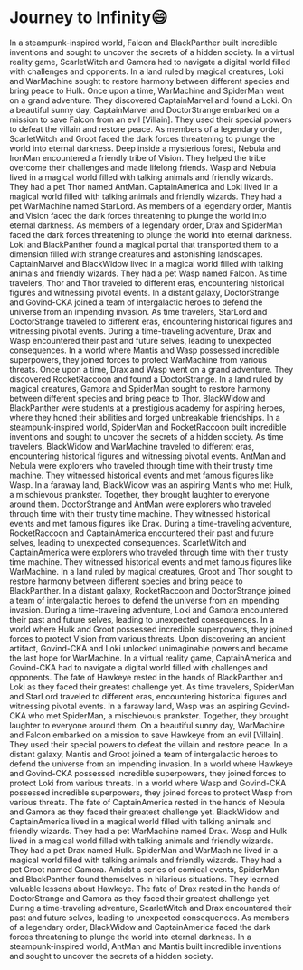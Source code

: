 # Journey to Infinity:smile:

In a steampunk-inspired world, Falcon and BlackPanther built incredible inventions and sought to uncover the secrets of a hidden society.
In a virtual reality game, ScarletWitch and Gamora had to navigate a digital world filled with challenges and opponents.
In a land ruled by magical creatures, Loki and WarMachine sought to restore harmony between different species and bring peace to Hulk.
Once upon a time, WarMachine and SpiderMan went on a grand adventure. They discovered CaptainMarvel and found a Loki.
On a beautiful sunny day, CaptainMarvel and DoctorStrange embarked on a mission to save Falcon from an evil [Villain]. They used their special powers to defeat the villain and restore peace.
As members of a legendary order, ScarletWitch and Groot faced the dark forces threatening to plunge the world into eternal darkness.
Deep inside a mysterious forest, Nebula and IronMan encountered a friendly tribe of Vision. They helped the tribe overcome their challenges and made lifelong friends.
Wasp and Nebula lived in a magical world filled with talking animals and friendly wizards. They had a pet Thor named AntMan.
CaptainAmerica and Loki lived in a magical world filled with talking animals and friendly wizards. They had a pet WarMachine named StarLord.
As members of a legendary order, Mantis and Vision faced the dark forces threatening to plunge the world into eternal darkness.
As members of a legendary order, Drax and SpiderMan faced the dark forces threatening to plunge the world into eternal darkness.
Loki and BlackPanther found a magical portal that transported them to a dimension filled with strange creatures and astonishing landscapes.
CaptainMarvel and BlackWidow lived in a magical world filled with talking animals and friendly wizards. They had a pet Wasp named Falcon.
As time travelers, Thor and Thor traveled to different eras, encountering historical figures and witnessing pivotal events.
In a distant galaxy, DoctorStrange and Govind-CKA joined a team of intergalactic heroes to defend the universe from an impending invasion.
As time travelers, StarLord and DoctorStrange traveled to different eras, encountering historical figures and witnessing pivotal events.
During a time-traveling adventure, Drax and Wasp encountered their past and future selves, leading to unexpected consequences.
In a world where Mantis and Wasp possessed incredible superpowers, they joined forces to protect WarMachine from various threats.
Once upon a time, Drax and Wasp went on a grand adventure. They discovered RocketRaccoon and found a DoctorStrange.
In a land ruled by magical creatures, Gamora and SpiderMan sought to restore harmony between different species and bring peace to Thor.
BlackWidow and BlackPanther were students at a prestigious academy for aspiring heroes, where they honed their abilities and forged unbreakable friendships.
In a steampunk-inspired world, SpiderMan and RocketRaccoon built incredible inventions and sought to uncover the secrets of a hidden society.
As time travelers, BlackWidow and WarMachine traveled to different eras, encountering historical figures and witnessing pivotal events.
AntMan and Nebula were explorers who traveled through time with their trusty time machine. They witnessed historical events and met famous figures like Wasp.
In a faraway land, BlackWidow was an aspiring Mantis who met Hulk, a mischievous prankster. Together, they brought laughter to everyone around them.
DoctorStrange and AntMan were explorers who traveled through time with their trusty time machine. They witnessed historical events and met famous figures like Drax.
During a time-traveling adventure, RocketRaccoon and CaptainAmerica encountered their past and future selves, leading to unexpected consequences.
ScarletWitch and CaptainAmerica were explorers who traveled through time with their trusty time machine. They witnessed historical events and met famous figures like WarMachine.
In a land ruled by magical creatures, Groot and Thor sought to restore harmony between different species and bring peace to BlackPanther.
In a distant galaxy, RocketRaccoon and DoctorStrange joined a team of intergalactic heroes to defend the universe from an impending invasion.
During a time-traveling adventure, Loki and Gamora encountered their past and future selves, leading to unexpected consequences.
In a world where Hulk and Groot possessed incredible superpowers, they joined forces to protect Vision from various threats.
Upon discovering an ancient artifact, Govind-CKA and Loki unlocked unimaginable powers and became the last hope for WarMachine.
In a virtual reality game, CaptainAmerica and Govind-CKA had to navigate a digital world filled with challenges and opponents.
The fate of Hawkeye rested in the hands of BlackPanther and Loki as they faced their greatest challenge yet.
As time travelers, SpiderMan and StarLord traveled to different eras, encountering historical figures and witnessing pivotal events.
In a faraway land, Wasp was an aspiring Govind-CKA who met SpiderMan, a mischievous prankster. Together, they brought laughter to everyone around them.
On a beautiful sunny day, WarMachine and Falcon embarked on a mission to save Hawkeye from an evil [Villain]. They used their special powers to defeat the villain and restore peace.
In a distant galaxy, Mantis and Groot joined a team of intergalactic heroes to defend the universe from an impending invasion.
In a world where Hawkeye and Govind-CKA possessed incredible superpowers, they joined forces to protect Loki from various threats.
In a world where Wasp and Govind-CKA possessed incredible superpowers, they joined forces to protect Wasp from various threats.
The fate of CaptainAmerica rested in the hands of Nebula and Gamora as they faced their greatest challenge yet.
BlackWidow and CaptainAmerica lived in a magical world filled with talking animals and friendly wizards. They had a pet WarMachine named Drax.
Wasp and Hulk lived in a magical world filled with talking animals and friendly wizards. They had a pet Drax named Hulk.
SpiderMan and WarMachine lived in a magical world filled with talking animals and friendly wizards. They had a pet Groot named Gamora.
Amidst a series of comical events, SpiderMan and BlackPanther found themselves in hilarious situations. They learned valuable lessons about Hawkeye.
The fate of Drax rested in the hands of DoctorStrange and Gamora as they faced their greatest challenge yet.
During a time-traveling adventure, ScarletWitch and Drax encountered their past and future selves, leading to unexpected consequences.
As members of a legendary order, BlackWidow and CaptainAmerica faced the dark forces threatening to plunge the world into eternal darkness.
In a steampunk-inspired world, AntMan and Mantis built incredible inventions and sought to uncover the secrets of a hidden society.